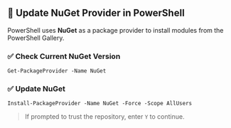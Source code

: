 ## 🔄 Update NuGet Provider in PowerShell

PowerShell uses **NuGet** as a package provider to install modules from the PowerShell Gallery.

### ✅ Check Current NuGet Version

    Get-PackageProvider -Name NuGet 

### ✅ Update NuGet

    Install-PackageProvider -Name NuGet -Force -Scope AllUsers 

> If prompted to trust the repository, enter `Y` to continue.
